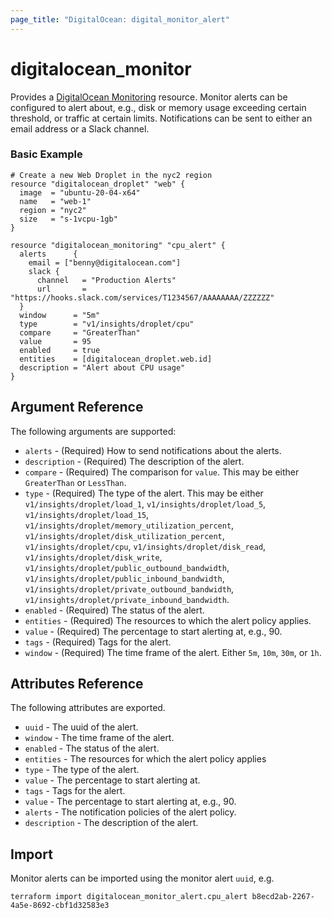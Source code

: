 ```yaml
---
page_title: "DigitalOcean: digital_monitor_alert"
---
```


# digitalocean_monitor

Provides a [DigitalOcean Monitoring](https://docs.digitalocean.com/reference/api/api-reference/#tag/Monitoring) resource.
Monitor alerts can be configured to alert about, e.g., disk or memory usage exceeding certain threshold, or traffic at certain
limits. Notifications can be sent to either an email address or a Slack channel.

### Basic Example

```hcl
# Create a new Web Droplet in the nyc2 region
resource "digitalocean_droplet" "web" {
  image  = "ubuntu-20-04-x64"
  name   = "web-1"
  region = "nyc2"
  size   = "s-1vcpu-1gb"
}

resource "digitalocean_monitoring" "cpu_alert" {
  alerts      {
    email = ["benny@digitalocean.com"]
    slack {
      channel   = "Production Alerts"
      url       = "https://hooks.slack.com/services/T1234567/AAAAAAAA/ZZZZZZ"
  }
  window      = "5m"
  type        = "v1/insights/droplet/cpu"
  compare     = "GreaterThan"
  value       = 95
  enabled     = true
  entities    = [digitalocean_droplet.web.id]
  description = "Alert about CPU usage"
}
```

## Argument Reference

The following arguments are supported:

* `alerts` - (Required) How to send notifications about the alerts.
* `description` - (Required) The description of the alert.
* `compare` - (Required) The comparison for `value`. 
  This may be either `GreaterThan` or `LessThan`.
* `type` - (Required) The type of the alert.
  This may be either `v1/insights/droplet/load_1`, `v1/insights/droplet/load_5`, `v1/insights/droplet/load_15`,
  `v1/insights/droplet/memory_utilization_percent`, `v1/insights/droplet/disk_utilization_percent`,
  `v1/insights/droplet/cpu`, `v1/insights/droplet/disk_read`, `v1/insights/droplet/disk_write`,
  `v1/insights/droplet/public_outbound_bandwidth`, `v1/insights/droplet/public_inbound_bandwidth`,
  `v1/insights/droplet/private_outbound_bandwidth`, `v1/insights/droplet/private_inbound_bandwidth`.
* `enabled` - (Required) The status of the alert.
* `entities` - (Required) The resources to which the alert policy applies.
* `value` - (Required) The percentage to start alerting at, e.g., 90.
* `tags` - (Required) Tags for the alert.
* `window` - (Required) The time frame of the alert. Either `5m`, `10m`, `30m`, or `1h`. 

## Attributes Reference

The following attributes are exported.

* `uuid` - The uuid of the alert.
* `window` - The time frame of the alert.
* `enabled` - The status of the alert.
* `entities` - The resources for which the alert policy applies
* `type` - The type of the alert.
* `value` - The percentage to start alerting at.
* `tags` - Tags for the alert.
* `value` - The percentage to start alerting at, e.g., 90.
* `alerts` - The notification policies of the alert policy.
* `description` - The description of the alert.

## Import

Monitor alerts can be imported using the monitor alert `uuid`, e.g.

```shell
terraform import digitalocean_monitor_alert.cpu_alert b8ecd2ab-2267-4a5e-8692-cbf1d32583e3
```
